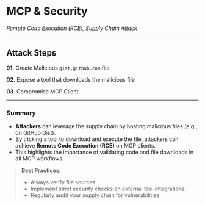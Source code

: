 # MCP & Security

_Remote Code Execution (RCE), Supply Chain Attack_

---

## Attack Steps

**01.** Create Malicious `gist.github.com` file

**02.** Expose a tool that downloads the malicious file

**03.** Compromise MCP Client

---

### Summary

- **Attackers** can leverage the supply chain by hosting malicious files (e.g., on GitHub Gist).
- By tricking a tool to download and execute the file, attackers can achieve **Remote Code Execution (RCE)** on MCP clients.
- This highlights the importance of validating code and file downloads in all MCP workflows.

> **Best Practices:**  
> - Always verify file sources.  
> - Implement strict security checks on external tool integrations.  
> - Regularly audit your supply chain for vulnerabilities.

